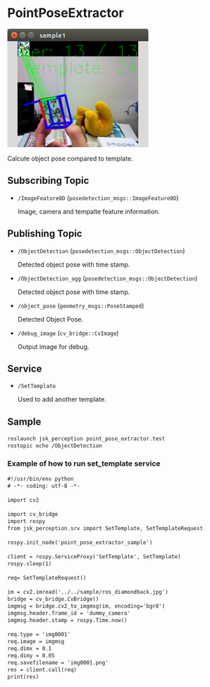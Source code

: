 # PointPoseExtractor

![](images/point_pose_extractor.png)

  Calcute object pose compared to template. 

## Subscribing Topic

- `/ImageFeature0D` (`posedetection_msgs::ImageFeature0D`)

  Image, camera and tempalte feature information. 

## Publishing Topic

- `/ObjectDetection` (`posedetection_msgs::ObjectDetection`)

  Detected object pose with time stamp. 

- `/ObjectDetection_agg` (`posedetection_msgs::ObjectDetection`)

  Detected object pose with time stamp. 

- `/object_pose` (`geometry_msgs::PoseStamped`)

  Detected Object Pose. 

- `/debug_image` (`cv_bridge::CvImage`) 

  Output image for debug.

## Service 

- `/SetTemplate` 

  Used to add another template.

## Sample

``` 
roslaunch jsk_perception point_pose_extractor.test  
rostopic echo /ObjectDetection
```

### Example of how to run set_template service 

```
#!/usr/bin/env python
# -*- coding: utf-8 -*-

import cv2

import cv_bridge
import rospy
from jsk_perception.srv import SetTemplate, SetTemplateRequest

rospy.init_node('point_pose_extractor_sample')

client = rospy.ServiceProxy('SetTemplate', SetTemplate)
rospy.sleep(1)

req= SetTemplateRequest()

im = cv2.imread('../../sample/ros_diamondback.jpg')
bridge = cv_bridge.CvBridge()
imgmsg = bridge.cv2_to_imgmsg(im, encoding='bgr8')
imgmsg.header.frame_id = 'dummy_camera'
imgmsg.header.stamp = rospy.Time.now()

req.type = 'img0001'
req.image = imgmsg
req.dimx = 0.1
req.dimy = 0.05
req.savefilename = 'img0001.png'
res = client.call(req)
print(res)
```